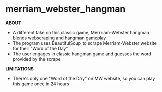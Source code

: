 # merriam_webster_hangman
<strong>ABOUT</strong><br>
- A different take on this classic game, Merrriam-Webster hangman blends webscraping and hangman gameplay
- The program uses BeautifulSoup to scrape Merriam-Webster website for their "Word of the Day"
- The user engages in classic hangman game and guesses the word provided by the scrape

<strong>LIMITATIONS</strong>
- There's only one "Word of the Day" on MW website, so you can play this game once in 24 hours
